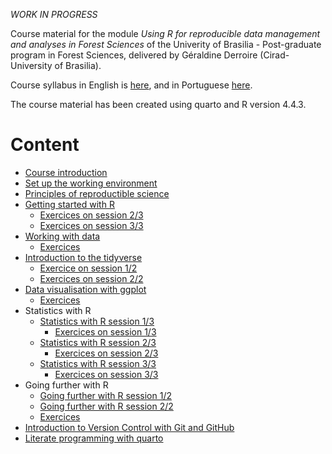 *WORK IN PROGRESS*

Course material for the module *Using R for reproducible data management and
analyses in Forest Sciences*
of the Univerity of Brasilia - Post-graduate program in Forest Sciences,
delivered by Géraldine Derroire (Cirad-University of Brasilia).

Course syllabus in English is [here](https://geraldinederroire.github.io/Course_R_Forest_Sciences/EFL360457_R_for_Forest_Sciences_2025.pdf),
and in Portuguese [here](https://geraldinederroire.github.io/Course_R_Forest_Sciences/EFL360457_R_para_Ciencias_Florestais_2025.pdf).

The course material has been created using quarto and R version 4.4.3.

# Content

- [Course introduction](https://geraldinederroire.github.io/Course_R_Forest_Sciences)
- [Set up the working environment](https://geraldinederroire.github.io/Course_R_Forest_Sciences/0_installing_enviro)
- [Principles of reproductible science](https://geraldinederroire.github.io/Course_R_Forest_Sciences/1_reproducible_science)
- [Getting started with R](https://geraldinederroire.github.io/Course_R_Forest_Sciences/2_getting_started)
   * [Exercices on session 2/3](https://geraldinederroire.github.io/Course_R_Forest_Sciences/2_getting_started/exo_session_3.pdf)
   * [Exercices on session 3/3](https://geraldinederroire.github.io/Course_R_Forest_Sciences/2_getting_started/exo_session_4.pdf)
- [Working with data](https://geraldinederroire.github.io/Course_R_Forest_Sciences/3_manip_data)
   * [Exercices](https://geraldinederroire.github.io/Course_R_Forest_Sciences/3_manip_data/exo_session_5.pdf)
- [Introduction to the tidyverse](https://geraldinederroire.github.io/Course_R_Forest_Sciences/4_tidyverse)
   * [Exercice on session 1/2](https://geraldinederroire.github.io/Course_R_Forest_Sciences/4_tidyverse/exo_session_6.pdf)
   * [Exercices on session 2/2](https://geraldinederroire.github.io/Course_R_Forest_Sciences/4_tidyverse/exo_session_7.pdf)
- [Data visualisation with ggplot](https://geraldinederroire.github.io/Course_R_Forest_Sciences/5_graph)
  * [Exercices](https://geraldinederroire.github.io/Course_R_Forest_Sciences/5_graph/exo_session_8.pdf)
- Statistics with R
  * [Statistics with R session 1/3](https://geraldinederroire.github.io/Course_R_Forest_Sciences/6_basic_statistics/basic_stats_session1.html)
     * [Exercices on session 1/3](https://geraldinederroire.github.io/Course_R_Forest_Sciences/6_basic_statistics/exo_session9.pdf)
  * [Statistics with R session 2/3](https://geraldinederroire.github.io/Course_R_Forest_Sciences/6_basic_statistics/basic_stats_session2.html)
     * [Exercices on session 2/3](https://geraldinederroire.github.io/Course_R_Forest_Sciences/6_basic_statistics/exo_session10.pdf)
  * [Statistics with R session 3/3](https://geraldinederroire.github.io/Course_R_Forest_Sciences/6_basic_statistics/basic_stats_session3.html)
     * [Exercices on session 3/3](https://geraldinederroire.github.io/Course_R_Forest_Sciences/6_basic_statistics/exo_session11.pdf)
- Going further with R
  * [Going further with R session 1/2](https://geraldinederroire.github.io/Course_R_Forest_Sciences/7_going_further/going_further_session1.html)
  * [Going further with R session 2/2](https://geraldinederroire.github.io/Course_R_Forest_Sciences/7_going_further/going_further_session2.html)
  * [Exercices](https://geraldinederroire.github.io/Course_R_Forest_Sciences/7_going_further/exo_session12_13.pdf)
- [Introduction to Version Control with Git and GitHub](https://geraldinederroire.github.io/Course_R_Forest_Sciences/8_version_control/version_control.html)
- [Literate programming with quarto](https://geraldinederroire.github.io/Course_R_Forest_Sciences/9_literate_programming/literate_programming.html)


